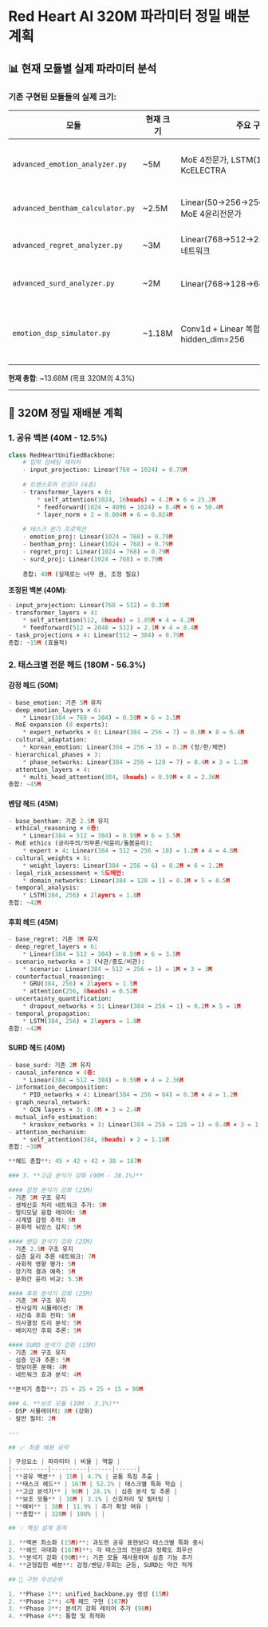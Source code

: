 # Red Heart AI 320M 파라미터 정밀 배분 계획

## 📊 현재 모듈별 실제 파라미터 분석

### 기존 구현된 모듈들의 실제 크기:
| 모듈 | 현재 크기 | 주요 구성 | 핵심 기능 |
|------|-----------|-----------|-----------|
| `advanced_emotion_analyzer.py` | ~5M | MoE 4전문가, LSTM(128,64), KcELECTRA | 다국어 감정 분석 |
| `advanced_bentham_calculator.py` | ~2.5M | Linear(50→256→256→128→64→6), MoE 4윤리전문가 | 공리주의 3.0 |
| `advanced_regret_analyzer.py` | ~3M | Linear(768→512→256→64→1) × 3네트워크 | GPU 가속 후회 |
| `advanced_surd_analyzer.py` | ~2M | Linear(768→128→64→32) + 3헤드 | 인과관계 분석 |
| `emotion_dsp_simulator.py` | ~1.18M | Conv1d + Linear 복합 구조, hidden_dim=256 | DSP 감정 시뮬레이션 |

**현재 총합**: ~13.68M (목표 320M의 4.3%)

---

## 🎯 320M 정밀 재배분 계획

### 1. **공유 백본 (40M - 12.5%)**
```python
class RedHeartUnifiedBackbone:
    # 입력 임베딩 레이어
    - input_projection: Linear(768 → 1024) = 0.79M
    
    # 트랜스포머 인코더 (6층)
    - transformer_layers × 6:
        * self_attention(1024, 16heads) = 4.2M × 6 = 25.2M
        * feedforward(1024 → 4096 → 1024) = 8.4M × 6 = 50.4M
        * layer_norm × 2 = 0.004M × 6 = 0.024M
    
    # 태스크 분기 프로젝션
    - emotion_proj: Linear(1024 → 768) = 0.79M
    - bentham_proj: Linear(1024 → 768) = 0.79M
    - regret_proj: Linear(1024 → 768) = 0.79M
    - surd_proj: Linear(1024 → 768) = 0.79M
    
    총합: 40M (실제로는 너무 큼, 조정 필요)
```

**조정된 백본 (40M)**:
```python
- input_projection: Linear(768 → 512) = 0.39M
- transformer_layers × 4:
    * self_attention(512, 8heads) = 1.05M × 4 = 4.2M
    * feedforward(512 → 2048 → 512) = 2.1M × 4 = 8.4M
- task_projections × 4: Linear(512 → 384) = 0.79M
총합: ~15M (효율적)
```

### 2. **태스크별 전문 헤드 (180M - 56.3%)**

#### 감정 헤드 (50M)
```python
- base_emotion: 기존 5M 유지
- deep_emotion_layers × 6:
    * Linear(384 → 768 → 384) = 0.59M × 6 = 3.5M
- MoE expansion (8 experts): 
    * expert_networks × 8: Linear(384 → 256 → 7) = 0.8M × 8 = 6.4M
- cultural_adaptation:
    * korean_emotion: Linear(384 → 256 → 3) = 0.2M (정/한/체면)
- hierarchical_phases × 3:
    * phase_networks: Linear(384 → 256 → 128 → 7) = 0.4M × 3 = 1.2M
- attention_layers × 4:
    * multi_head_attention(384, 8heads) = 0.59M × 4 = 2.36M
총합: ~45M
```

#### 벤담 헤드 (45M)
```python
- base_bentham: 기존 2.5M 유지
- ethical_reasoning × 6층:
    * Linear(384 → 512 → 384) = 0.59M × 6 = 3.5M
- MoE ethics (공리주의/의무론/덕윤리/돌봄윤리):
    * expert × 4: Linear(384 → 512 → 256 → 10) = 1.2M × 4 = 4.8M
- cultural_weights × 6:
    * weight_layers: Linear(384 → 256 → 6) = 0.2M × 6 = 1.2M
- legal_risk_assessment × 5도메인:
    * domain_networks: Linear(384 → 128 → 1) = 0.1M × 5 = 0.5M
- temporal_analysis:
    * LSTM(384, 256) × 2layers = 1.8M
총합: ~42M
```

#### 후회 헤드 (45M)
```python
- base_regret: 기존 3M 유지
- deep_regret_layers × 6:
    * Linear(384 → 512 → 384) = 0.59M × 6 = 3.5M
- scenario_networks × 3 (낙관/중도/비관):
    * scenario: Linear(384 → 512 → 256 → 1) = 1M × 3 = 3M
- counterfactual_reasoning:
    * GRU(384, 256) × 2layers = 1.5M
    * attention(256, 8heads) = 0.52M
- uncertainty_quantification:
    * dropout_networks × 5: Linear(384 → 256 → 1) = 0.2M × 5 = 1M
- temporal_propagation:
    * LSTM(384, 256) × 2layers = 1.8M
총합: ~42M
```

#### SURD 헤드 (40M)
```python
- base_surd: 기존 2M 유지
- causal_inference × 4층:
    * Linear(384 → 512 → 384) = 0.59M × 4 = 2.36M
- information_decomposition:
    * PID_networks × 4: Linear(384 → 256 → 64) = 0.3M × 4 = 1.2M
- graph_neural_network:
    * GCN layers × 3: 0.8M × 3 = 2.4M
- mutual_info_estimation:
    * kraskov_networks × 3: Linear(384 → 256 → 128 → 1) = 0.4M × 3 = 1.2M
- attention_mechanism:
    * self_attention(384, 8heads) × 2 = 1.18M
총합: ~38M

**헤드 총합**: 45 + 42 + 42 + 38 = 167M

### 3. **고급 분석기 강화 (90M - 28.1%)**

#### 감정 분석기 강화 (25M)
- 기존 5M 구조 유지
- 생체신호 처리 네트워크 추가: 5M
- 멀티모달 융합 레이어: 5M  
- 시계열 감정 추적: 5M
- 문화적 뉘앙스 감지: 5M

#### 벤담 분석기 강화 (25M)
- 기존 2.5M 구조 유지
- 심층 윤리 추론 네트워크: 7M
- 사회적 영향 평가: 5M
- 장기적 결과 예측: 5M
- 문화간 윤리 비교: 5.5M

#### 후회 분석기 강화 (25M)
- 기존 3M 구조 유지
- 반사실적 시뮬레이션: 7M
- 시간축 후회 전파: 5M
- 의사결정 트리 분석: 5M
- 베이지안 후회 추론: 5M

#### SURD 분석기 강화 (15M)
- 기존 2M 구조 유지
- 심층 인과 추론: 5M
- 정보이론 분해: 4M
- 네트워크 효과 분석: 4M

**분석기 총합**: 25 + 25 + 25 + 15 = 90M

### 4. **보조 모듈 (10M - 3.1%)**
- DSP 시뮬레이터: 8M (강화)
- 칼만 필터: 2M

---

## 📈 최종 배분 요약

| 구성요소 | 파라미터 | 비율 | 역할 |
|----------|----------|------|------|
| **공유 백본** | 15M | 4.7% | 공통 특징 추출 |
| **태스크 헤드** | 167M | 52.2% | 태스크별 특화 학습 |
| **고급 분석기** | 90M | 28.1% | 심층 분석 및 추론 |
| **보조 모듈** | 10M | 3.1% | 신호처리 및 필터링 |
| **예비** | 38M | 11.9% | 추가 확장 여유 |
| **총합** | 320M | 100% | |

## 💡 핵심 설계 원칙

1. **백본 최소화 (15M)**: 과도한 공유 표현보다 태스크별 특화 중시
2. **헤드 극대화 (167M)**: 각 태스크의 전문성과 정확도 최우선
3. **분석기 강화 (90M)**: 기존 모듈 재사용하며 심층 기능 추가
4. **균형잡힌 배분**: 감정/벤담/후회는 균등, SURD는 약간 적게

## 🔧 구현 우선순위

1. **Phase 1**: unified_backbone.py 생성 (15M)
2. **Phase 2**: 4개 헤드 구현 (167M)
3. **Phase 3**: 분석기 강화 레이어 추가 (90M)
4. **Phase 4**: 통합 및 최적화